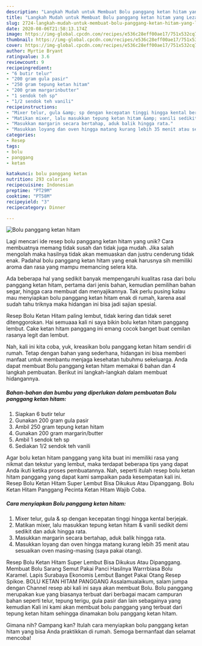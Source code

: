 ```yaml
---
description: "Langkah Mudah untuk Membuat Bolu panggang ketan hitam yang Lezat Sekali"
title: "Langkah Mudah untuk Membuat Bolu panggang ketan hitam yang Lezat Sekali"
slug: 2724-langkah-mudah-untuk-membuat-bolu-panggang-ketan-hitam-yang-lezat-sekali
date: 2020-08-06T21:58:13.174Z
image: https://img-global.cpcdn.com/recipes/e536c28eff00ae17/751x532cq70/bolu-panggang-ketan-hitam-foto-resep-utama.jpg
thumbnail: https://img-global.cpcdn.com/recipes/e536c28eff00ae17/751x532cq70/bolu-panggang-ketan-hitam-foto-resep-utama.jpg
cover: https://img-global.cpcdn.com/recipes/e536c28eff00ae17/751x532cq70/bolu-panggang-ketan-hitam-foto-resep-utama.jpg
author: Myrtie Bryant
ratingvalue: 3.6
reviewcount: 9
recipeingredient:
- "6 butir telur"
- "200 gram gula pasir"
- "250 gram tepung ketan hitam"
- "200 gram margarinbutter"
- "1 sendok teh sp"
- "1/2 sendok teh vanili"
recipeinstructions:
- "Mixer telur, gula &amp; sp dengan kecepatan tinggi hingga kental berjejak."
- "Matikan mixer, lalu masukkan tepung ketan hitam &amp; vanili sedikit demi sedikit dan aduk hingga rata."
- "Masukkan margarin secara bertahap, aduk balik hingga rata."
- "Masukkan loyang dan oven hingga matang kurang lebih 35 menit atau sesuaikan oven masing-masing (saya pakai otang)."
categories:
- Resep
tags:
- bolu
- panggang
- ketan

katakunci: bolu panggang ketan 
nutrition: 293 calories
recipecuisine: Indonesian
preptime: "PT29M"
cooktime: "PT58M"
recipeyield: "3"
recipecategory: Dinner

---
```



![Bolu panggang ketan hitam](https://img-global.cpcdn.com/recipes/e536c28eff00ae17/751x532cq70/bolu-panggang-ketan-hitam-foto-resep-utama.jpg)

Lagi mencari ide resep bolu panggang ketan hitam yang unik? Cara membuatnya memang tidak susah dan tidak juga mudah. Jika salah mengolah maka hasilnya tidak akan memuaskan dan justru cenderung tidak enak. Padahal bolu panggang ketan hitam yang enak harusnya sih memiliki aroma dan rasa yang mampu memancing selera kita.

Ada beberapa hal yang sedikit banyak mempengaruhi kualitas rasa dari bolu panggang ketan hitam, pertama dari jenis bahan, kemudian pemilihan bahan segar, hingga cara membuat dan menyajikannya. Tak perlu pusing kalau mau menyiapkan bolu panggang ketan hitam enak di rumah, karena asal sudah tahu triknya maka hidangan ini bisa jadi sajian spesial.

Resep Bolu Ketan Hitam paling lembut, tidak kering dan tidak seret ditenggorokan. Hai semuaaa kali ni saya bikin bolu ketan hitam panggang lembut. Cake ketan hitam panggang ini emang cocok banget buat cemilan rasanya legit dan lembut.


Nah, kali ini kita coba, yuk, kreasikan bolu panggang ketan hitam sendiri di rumah. Tetap dengan bahan yang sederhana, hidangan ini bisa memberi manfaat untuk membantu menjaga kesehatan tubuhmu sekeluarga. Anda dapat membuat Bolu panggang ketan hitam memakai 6 bahan dan 4 langkah pembuatan. Berikut ini langkah-langkah dalam membuat hidangannya.

<!--inarticleads1-->

##### Bahan-bahan dan bumbu yang diperlukan dalam pembuatan Bolu panggang ketan hitam:

1. Siapkan 6 butir telur
1. Gunakan 200 gram gula pasir
1. Ambil 250 gram tepung ketan hitam
1. Gunakan 200 gram margarin/butter
1. Ambil 1 sendok teh sp
1. Sediakan 1/2 sendok teh vanili


Agar bolu ketan hitam panggang yang kita buat ini memiliki rasa yang nikmat dan tekstur yang lembut, maka terdapat beberapa tips yang dapat Anda ikuti ketika proses pembuatannya. Nah, seperti itulah resep bolu ketan hitam panggang yang dapat kami sampaikan pada kesempatan kali ini. Resep Bolu Ketan Hitam Super Lembut Bisa Dikukus Atau Dipanggang. Bolu Ketan Hitam Panggang Pecinta Ketan Hitam Wajib Coba. 

<!--inarticleads2-->

##### Cara menyiapkan Bolu panggang ketan hitam:

1. Mixer telur, gula &amp; sp dengan kecepatan tinggi hingga kental berjejak.
1. Matikan mixer, lalu masukkan tepung ketan hitam &amp; vanili sedikit demi sedikit dan aduk hingga rata.
1. Masukkan margarin secara bertahap, aduk balik hingga rata.
1. Masukkan loyang dan oven hingga matang kurang lebih 35 menit atau sesuaikan oven masing-masing (saya pakai otang).


Resep Bolu Ketan Hitam Super Lembut Bisa Dikukus Atau Dipanggang. Membuat Bolu Sarang Semut Pakai Panci Hasilnya Warrrbiasa Bolu Karamel. Lapis Surabaya Ekonomis Lembut Banget Pakai Otang Resep Spikoe. BOLU KETAN HITAM PANGGANG Assalamualaikum, salam jumpa dengan Channel resep abi kali ini saya akan membuat Bolu. Bolu panggang merupakan kue yang biasanya terbuat dari berbagai macam campuran bahan seperti telur, tepung terigu, gula pasir dan lain sebagainya yang kemudian Kali ini kami akan membuat bolu panggang yang terbuat dari tepung ketan hitam sehingga dinamakan bolu panggang ketan hitam. 

Gimana nih? Gampang kan? Itulah cara menyiapkan bolu panggang ketan hitam yang bisa Anda praktikkan di rumah. Semoga bermanfaat dan selamat mencoba!
